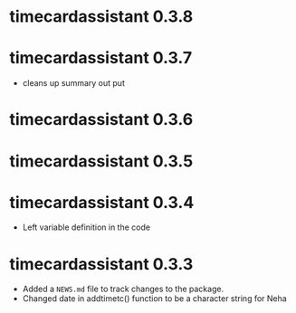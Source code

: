 # timecardassistant 0.3.8

# timecardassistant 0.3.7

* cleans up summary out put

# timecardassistant 0.3.6

# timecardassistant 0.3.5

# timecardassistant 0.3.4

* Left variable definition in the code

# timecardassistant 0.3.3

* Added a `NEWS.md` file to track changes to the package.
* Changed date in addtimetc() function to be a character string for Neha
